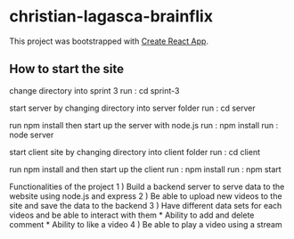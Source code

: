 # christian-lagasca-brainflix

This project was bootstrapped with [Create React App](https://github.com/facebook/create-react-app).

## How to start the site

change directory into sprint 3 
run : cd sprint-3

start server by changing directory into server folder
run : cd server

run npm install then start up the server with node.js
run : npm install
run : node server

start client site by changing directory into client folder
run : cd client

run npm install and then start up the client 
run : npm install
run : npm start


Functionalities of the project
  1 ) Build a backend server to serve data to the website using node.js and express
  2 ) Be able to upload new videos to the site and save the data to the backend
  3 ) Have different data sets for each videos and be able to interact with them
        * Ability to add and delete comment
        * Ability to like a video
  4 ) Be able to play a video using a stream
